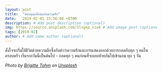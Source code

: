 ```yaml
---
layout: post
title:  "ขอบคุณเดือนแห่งความรัก"
date:   2019-02-01 15:56:08 +0700
description: # Add post description (optional)
img: https://source.unsplash.com/5lvgkp_xix8 # Add image post (optional)
tags: [2019-02]
author: # Add name author (optional)
---
```

ตั้งใจจะเริ่มใช้ชีวิตด้วยความลึกซึ้งกับคำว่าความรักและการแสดงออกด้วยการกอดกับทุก ๆ คนในครอบครัว เริ่มจากวันนี้เป็นต้นไป - กอดทุก ๆ คนก่อนที่จะแยกย้ายกันไปเข้านอน ทุก ๆ วัน

*Photo by [Brigitte Tohm](https://unsplash.com/@brigittetohm) on [Unsplash](https://unsplash.com/)*
